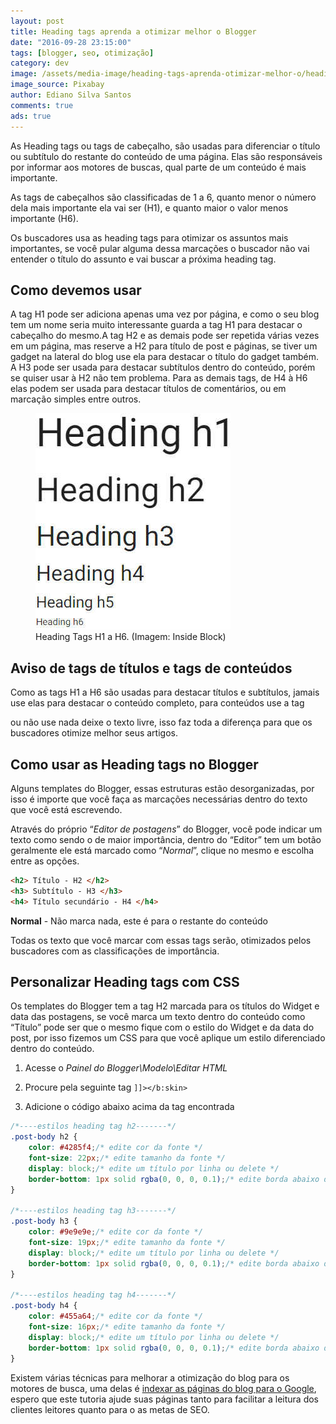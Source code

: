 ```yaml
---
layout: post
title: Heading tags aprenda a otimizar melhor o Blogger
date: "2016-09-28 23:15:00"
tags: [blogger, seo, otimização]
category: dev
image: /assets/media-image/heading-tags-aprenda-otimizar-melhor-o/heading-tags-aprenda-otimizar-melhor-o.jpg
image_source: Pixabay
author: Ediano Silva Santos
comments: true
ads: true
---
```


As Heading tags ou tags de cabeçalho, são usadas para diferenciar o título ou subtítulo do restante do conteúdo de uma página. Elas são responsáveis por informar aos motores de buscas, qual parte de um conteúdo é mais importante.

As tags de cabeçalhos são classificadas de 1 a 6, quanto menor o número dela mais importante ela vai ser (H1), e quanto maior o valor menos importante (H6).

Os buscadores usa as heading tags para otimizar os assuntos mais importantes, se você pular alguma dessa marcações o buscador não vai entender o título do assunto e vai buscar a próxima heading tag.

## Como devemos usar
A tag H1 pode ser adiciona apenas uma vez por página, e como o seu blog tem um nome seria muito interessante guarda a tag H1 para destacar o cabeçalho do mesmo.A tag H2 e as demais pode ser repetida várias vezes em um página, mas reserve a H2 para título de post e páginas, se tiver um gadget na lateral do blog use ela para destacar o título do gadget também. A H3 pode ser usada para destacar subtítulos dentro do conteúdo, porém se quiser usar à H2 não tem problema. Para as demais tags, de H4 à H6 elas podem ser usada para destacar títulos de comentários, ou em marcação simples entre outros.

<figure class="image">
<img alt="Heading Tags H1 a H6" src="/assets/media-image/heading-tags-aprenda-otimizar-melhor-o/heading.jpg">
<figcaption>Heading Tags H1 a H6. (Imagem: Inside Block)</figcaption>
</figure>

## Aviso de tags de títulos e tags de conteúdos
Como as tags H1 a H6 são usadas para destacar títulos e subtítulos, jamais use elas para destacar o conteúdo completo, para conteúdos use a tag *<p>* ou não use nada deixe o texto livre, isso faz toda a diferença para que os buscadores otimize melhor seus artigos.

## Como usar as Heading tags no Blogger
Alguns templates do Blogger, essas estruturas estão desorganizadas, por isso é importe que você faça as marcações necessárias dentro do texto que você está escrevendo.

Através do próprio “*Editor de postagens*” do Blogger, você pode indicar um texto como sendo o de maior importância, dentro do “Editor” tem um botão geralmente ele está marcado como “*Normal*”, clique no mesmo e escolha entre as opções.

```html
<h2> Título - H2 </h2>
<h3> Subtítulo - H3 </h3>
<h4> Título secundário - H4 </h4>
```

**Normal** - Não marca nada, este é para o restante do conteúdo

Todas os texto que você marcar com essas tags serão, otimizados pelos buscadores com as classificações de importância.

## Personalizar Heading tags com CSS
Os templates do Blogger tem a tag H2 marcada para os títulos do Widget e data das postagens, se você marca um texto dentro do conteúdo como “Título” pode ser que o mesmo fique com o estilo do Widget e da data do post, por isso fizemos um CSS para que você aplique um estilo diferenciado dentro do conteúdo.

1. Acesse o *Painel do Blogger\Modelo\Editar HTML*

2. Procure pela seguinte tag `]]></b:skin>`

3. Adicione o código abaixo acima da tag encontrada

```css
/*----estilos heading tag h2-------*/
.post-body h2 {
    color: #4285f4;/* edite cor da fonte */
    font-size: 22px;/* edite tamanho da fonte */
    display: block;/* edite um título por linha ou delete */
    border-bottom: 1px solid rgba(0, 0, 0, 0.1);/* edite borda abaixo do título */
}

/*----estilos heading tag h3-------*/
.post-body h3 {
    color: #9e9e9e;/* edite cor da fonte */
    font-size: 19px;/* edite tamanho da fonte */
    display: block;/* edite um título por linha ou delete */
    border-bottom: 1px solid rgba(0, 0, 0, 0.1);/* edite borda abaixo do título */
}

/*----estilos heading tag h4-------*/
.post-body h4 {
    color: #455a64;/* edite cor da fonte */
    font-size: 16px;/* edite tamanho da fonte */
    display: block;/* edite um título por linha ou delete */
    border-bottom: 1px solid rgba(0, 0, 0, 0.1);/* edite borda abaixo do título */
}
```

Existem várias técnicas para melhorar a otimização do blog para os motores de busca, uma delas é <a href="http://www.insideblock.com/blog/como-verificar-e-indexar-todas-as.html" target="_blank">indexar as páginas do blog para o Google</a>, espero que este tutoria ajude suas páginas tanto para facilitar a leitura dos clientes leitores quanto para o as metas de SEO.